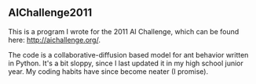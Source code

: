 ## AIChallenge2011

This is a program I wrote for the 2011 AI Challenge, which can be found here: http://aichallenge.org/.

The code is a collaborative-diffusion based model for ant behavior written in Python. It's a bit sloppy, since I last updated it in my high school junior year. My coding habits have since become neater (I promise).